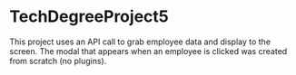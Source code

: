 # TechDegreeProject5
This project uses an API call to grab employee data and display to the screen. 
The modal that appears when an employee is clicked was created from scratch (no plugins). 
